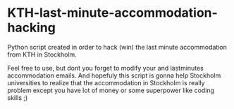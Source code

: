 KTH-last-minute-accommodation-hacking
=====================================

Python script created in order to hack (win) the last minute accommodation from KTH in Stockholm.

Feel free to use, but dont you forget to modify your and lastminutes accommodation emails. And hopefuly this script is gonna help Stockholm universities to realize that the accommodation in Stockholm is really problem except you have lot of money or some superpower like coding skills ;)
